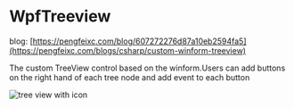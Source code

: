 # WpfTreeview

blog: [https://pengfeixc.com/blog/607272276d87a10eb2594fa5](https://pengfeixc.com/blogs/csharp/custom-winform-treeview)

The custom TreeView control based on the winform.Users can add buttons on the right hand of each tree node and add event to each button

![tree view with icon](https://pengfeiw.github.io/images/blog/7.gif)
